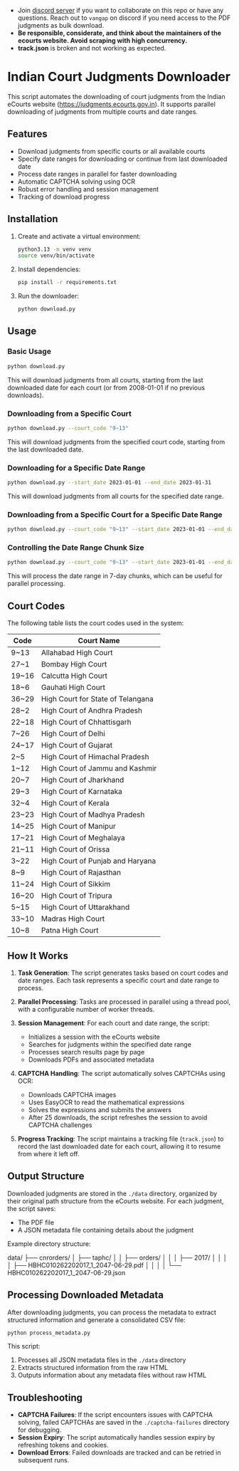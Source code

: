 * Join [discord server](https://discord.gg/cAXJTub5) if you want to collaborate on this repo or have any questions. Reach out to `vangap` on discord if you need access to the PDF judgments as bulk download.
* **Be responsible, considerate, and think about the maintainers of the ecourts website. Avoid scraping with high concurrency.**
* **track.json** is broken and not working as expected.


# Indian Court Judgments Downloader

This script automates the downloading of court judgments from the Indian eCourts website (https://judgments.ecourts.gov.in). It supports parallel downloading of judgments from multiple courts and date ranges.

## Features

- Download judgments from specific courts or all available courts
- Specify date ranges for downloading or continue from last downloaded date
- Process date ranges in parallel for faster downloading
- Automatic CAPTCHA solving using OCR
- Robust error handling and session management
- Tracking of download progress

## Installation

1. Create and activate a virtual environment:
   ```bash
   python3.13 -m venv venv
   source venv/bin/activate
   ```

2. Install dependencies:
   ```bash
   pip install -r requirements.txt
   ```

3. Run the downloader:
   ```bash
   python download.py
   ```

## Usage

### Basic Usage

```bash
python download.py
```

This will download judgments from all courts, starting from the last downloaded date for each court (or from 2008-01-01 if no previous downloads).

### Downloading from a Specific Court

```bash
python download.py --court_code "9~13"
```

This will download judgments from the specified court code, starting from the last downloaded date.

### Downloading for a Specific Date Range

```bash
python download.py --start_date 2023-01-01 --end_date 2023-01-31
```

This will download judgments from all courts for the specified date range.

### Downloading from a Specific Court for a Specific Date Range

```bash
python download.py --court_code "9~13" --start_date 2023-01-01 --end_date 2023-01-31
```

### Controlling the Date Range Chunk Size

```bash
python download.py --court_code "9~13" --start_date 2023-01-01 --end_date 2023-12-31 --day_step 7
```

This will process the date range in 7-day chunks, which can be useful for parallel processing.

## Court Codes

The following table lists the court codes used in the system:

| Code | Court Name |
|------|------------|
| 9~13 | Allahabad High Court |
| 27~1 | Bombay High Court |
| 19~16 | Calcutta High Court |
| 18~6 | Gauhati High Court |
| 36~29 | High Court for State of Telangana |
| 28~2 | High Court of Andhra Pradesh |
| 22~18 | High Court of Chhattisgarh |
| 7~26 | High Court of Delhi |
| 24~17 | High Court of Gujarat |
| 2~5 | High Court of Himachal Pradesh |
| 1~12 | High Court of Jammu and Kashmir |
| 20~7 | High Court of Jharkhand |
| 29~3 | High Court of Karnataka |
| 32~4 | High Court of Kerala |
| 23~23 | High Court of Madhya Pradesh |
| 14~25 | High Court of Manipur |
| 17~21 | High Court of Meghalaya |
| 21~11 | High Court of Orissa |
| 3~22 | High Court of Punjab and Haryana |
| 8~9 | High Court of Rajasthan |
| 11~24 | High Court of Sikkim |
| 16~20 | High Court of Tripura |
| 5~15 | High Court of Uttarakhand |
| 33~10 | Madras High Court |
| 10~8 | Patna High Court |


## How It Works

1. **Task Generation**: The script generates tasks based on court codes and date ranges. Each task represents a specific court and date range to process.

2. **Parallel Processing**: Tasks are processed in parallel using a thread pool, with a configurable number of worker threads.

3. **Session Management**: For each court and date range, the script:
   - Initializes a session with the eCourts website
   - Searches for judgments within the specified date range
   - Processes search results page by page
   - Downloads PDFs and associated metadata

4. **CAPTCHA Handling**: The script automatically solves CAPTCHAs using OCR:
   - Downloads CAPTCHA images
   - Uses EasyOCR to read the mathematical expressions
   - Solves the expressions and submits the answers
   - After 25 downloads, the script refreshes the session to avoid CAPTCHA challenges

5. **Progress Tracking**: The script maintains a tracking file (`track.json`) to record the last downloaded date for each court, allowing it to resume from where it left off.

## Output Structure

Downloaded judgments are stored in the `./data` directory, organized by their original path structure from the eCourts website. For each judgment, the script saves:

- The PDF file
- A JSON metadata file containing details about the judgment

Example directory structure:

data/
├── cnrorders/
│   ├── taphc/
│   │   ├── orders/
│   │   │   ├── 2017/
│   │   │   │   ├── HBHC010262202017_1_2047-06-29.pdf
│   │   │   │   └── HBHC010262202017_1_2047-06-29.json

## Processing Downloaded Metadata

After downloading judgments, you can process the metadata to extract structured information and generate a consolidated CSV file:

```bash
python process_metadata.py
```

This script:
1. Processes all JSON metadata files in the `./data` directory
2. Extracts structured information from the raw HTML
3. Outputs information about any metadata files without raw HTML

## Troubleshooting

- **CAPTCHA Failures**: If the script encounters issues with CAPTCHA solving, failed CAPTCHAs are saved in the `./captcha-failures` directory for debugging.
- **Session Expiry**: The script automatically handles session expiry by refreshing tokens and cookies.
- **Download Errors**: Failed downloads are tracked and can be retried in subsequent runs.

